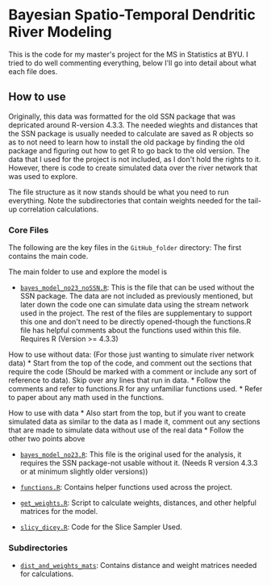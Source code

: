# Bayesian Spatio-Temporal Dendritic River Modeling
This is the code for my master's project for the MS in Statistics at BYU. I tried to do well commenting everything, below I'll go into detail about what each file does.

## How to use

Originally, this data was formatted for the old SSN package that was depricated around R-version 4.3.3. The needed wieghts and distances that the SSN package is usually needed to calculate are saved as R objects so as to not need to learn how to install the old package by finding the old package and figuring out how to get R to go back to the old version. The data that I used for the project is not included, as I don't hold the rights to it. However, there is code to create simulated data over the river network that was used to explore.

The file structure as it now stands should be what you need to run everything. Note the subdirectories that contain weights needed for the tail-up correlation calculations.



### Core Files

The following are the key files in the `GitHub_folder` directory: The first contains the main code.

The main folder to use and explore the model is
- [`bayes_model_no23_noSSN.R`](https://github.com/thomas-wit/bayesian_spatio_temp_dendritic_river_mod/blob/main/GitHub_folder/bayes_model_no23_noSSN.R):
     This is the file that can be used without the SSN package. The data are not included as previously mentioned, but later down the code one can simulate data using the stream network used in the project. The rest of the files are supplementary to support this one and don't need to be directly opened-though the functions.R file has helpful comments about the functions used within this file. Requires R (Version >= 4.3.3)

How to use without data: (For those just wanting to simulate river network data)
     * Start from the top of the code, and comment out the sections that require the code (Should be marked with a comment or include any sort of reference to data). Skip over any lines that run in data. 
     * Follow the comments and refer to functions.R for any unfamiliar functions used.
     * Refer to paper about any math used in the functions. 

How to use with data
     * Also start from the top, but if you want to create simulated data as similar to the data as I made it, comment out any sections that are made to simulate data without use of the real data
     * Follow the other two points above

- [`bayes_model_no23.R`](https://github.com/thomas-wit/bayesian_spatio_temp_dendritic_river_mod/blob/main/GitHub_folder/bayes_model_no23.R):
     This file is the original used for the analysis, it requires the SSN package-not usable without it. (Needs R version 4.3.3 or at minimum slightly older versions))

- [`functions.R`](https://github.com/thomas-wit/bayesian_spatio_temp_dendritic_river_mod/blob/main/GitHub_folder/functions.R): Contains helper functions used across the project.
- [`get_weights.R`](https://github.com/thomas-wit/bayesian_spatio_temp_dendritic_river_mod/blob/main/GitHub_folder/get_weights.R): Script to calculate weights, distances, and other helpful matrices for the model.
- [`slicy_dicey.R`](https://github.com/thomas-wit/bayesian_spatio_temp_dendritic_river_mod/blob/main/GitHub_folder/slicy_dicey.R): Code for the Slice Sampler Used.

### Subdirectories

- [`dist_and_weights_mats`](https://github.com/thomas-wit/bayesian_spatio_temp_dendritic_river_mod/tree/main/GitHub_folder/dist_and_weights_mats): Contains distance and weight matrices needed for calculations.


